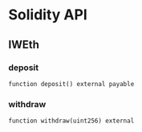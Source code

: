 # Solidity API

## IWEth

### deposit

```solidity
function deposit() external payable
```

### withdraw

```solidity
function withdraw(uint256) external
```
